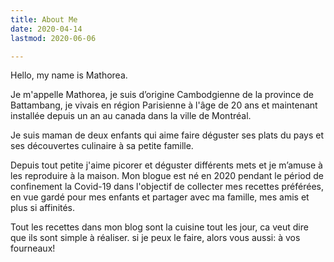 ```yaml
---
title: About Me
date: 2020-04-14
lastmod: 2020-06-06

---
```

Hello, my name is Mathorea.

<!--more-->

Je m'appelle Mathorea, je suis d’origine Cambodgienne de la province de Battambang, je vivais en région Parisienne à l'âge de 20 ans et maintenant installée depuis un an au canada dans la ville de Montréal.

Je suis maman de deux enfants qui aime faire déguster ses plats du pays  et ses découvertes culinaire à sa petite famille.

Depuis tout petite j'aime picorer et déguster différents mets et je m’amuse à les reproduire à la maison. 
Mon blogue est né en 2020 pendant le périod de confinement la Covid-19 dans l'objectif de collecter mes recettes préférées, en vue gardé pour mes enfants et partager avec ma famille, mes amis et plus si affinités.

Tout les recettes dans mon blog sont la cuisine tout les jour, ca veut dire que ils sont simple à réaliser. si je peux le faire, alors vous aussi: à vos fourneaux!





